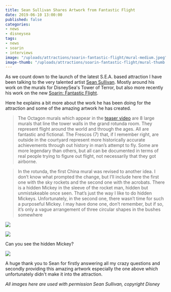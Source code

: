 ```yaml
---
title: Sean Sullivan Shares Artwork from Fantastic Flight
date: 2019-06-10 13:00:00
published: false
categories:
- news
- disneysea
tags:
- news
- soarin
- interviews
image: "/uploads/attractions/soarin-fantastic-flight/mural-medium.jpeg"
image-thumb: "/uploads/attractions/soarin-fantastic-flight/mural-thumb.jpeg"
---
```


As we count down to the launch of the latest S.E.A. based attraction I have been talking to the very talented artist [Sean Sullivan](http://www.ksean.com/). Mostly around his work on the murals for DisneySea's Tower of Terror, but also more recently his work on the new [Soarin: Fantastic Flight](/attractions/soarin-fantastic-flight/).

Here he explains a bit more about the work he has been doing for the attraction and some of the amazing artwork he has created.

> The Octagon murals which appear in the [teaser video](/news/disneysea/soarin-fantastic-flight-first-look-inside) are 8 large murals that line the tower walls in the grand rotunda room. They represent flight around the world and through the ages. All are fantastic and fictional. The Frescos (7) that, if I remember right, are outside in the courtyard represent more historically accurate achievements through out history in man’s attempt to fly. Some are more legendary than others, but all can be documented in terms of real people trying to figure out flight, not necessarily that they got airborne.

> In the rotunda, the first China mural was revised to another idea. I don’t know what prompted the change, but I’ll include here the first one with the sky rockets and the second one with the acrobats. There is a hidden Mickey in the sleeve of the rocket man, hidden but unmistakeable once seen. That’s just the way I like to do hidden Mickeys. Unfortunately, in the second one, there wasn’t time for such a purposeful Mickey. I may have done one, don’t remember, but if so, it’s only a vague arrangement of three circular shapes in the bushes somewhere

![](/uploads/attractions/soarin-fantastic-flight/mural-2.jpg)

![](/uploads/attractions/soarin-fantastic-flight/mural-3.jpg)

Can you see the hidden Mickey?

![](/uploads/attractions/soarin-fantastic-flight/mural-medium.jpeg)

A huge thank you to Sean for firstly answering all my crazy questions and secondly providing this amazing artwork especially the one above which unfortunately didn't make it into the attraction.

*All images here are used with permission Sean Sullivan, copyright Disney*

